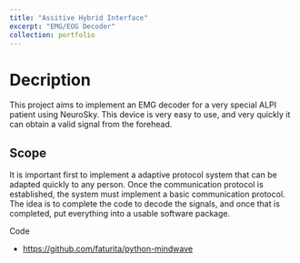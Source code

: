 ```yaml
---
title: "Assitive Hybrid Interface"
excerpt: "EMG/EOG Decoder"
collection: portfolio
---
```


# Decription 

This project aims to implement an EMG decoder for a very special ALPI patient using NeuroSky. This device is very easy to use, and very quickly it can obtain a valid signal from the forehead.   

## Scope

It is important first to implement a adaptive protocol system that can be adapted quickly to any person.  Once the communication protocol is established, the system must implement a basic communication protocol.  The idea is to complete the code to decode the signals, and once that is completed, put everything into a usable software package.

Code 
* <https://github.com/faturita/python-mindwave>

